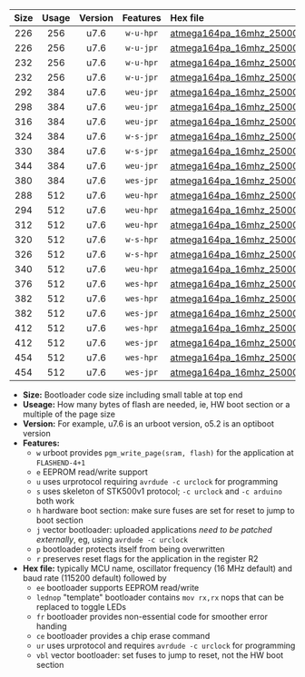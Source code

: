 |Size|Usage|Version|Features|Hex file|
|:-:|:-:|:-:|:-:|:--|
|226|256|u7.6|`w-u-hpr`|[atmega164pa_16mhz_250000bps_ur.hex](https://raw.githubusercontent.com/stefanrueger/urboot/main//atmega164pa_16mhz_250000bps_ur.hex)|
|226|256|u7.6|`w-u-jpr`|[atmega164pa_16mhz_250000bps_ur_vbl.hex](https://raw.githubusercontent.com/stefanrueger/urboot/main//atmega164pa_16mhz_250000bps_ur_vbl.hex)|
|232|256|u7.6|`w-u-hpr`|[atmega164pa_16mhz_250000bps_lednop_ur.hex](https://raw.githubusercontent.com/stefanrueger/urboot/main//atmega164pa_16mhz_250000bps_lednop_ur.hex)|
|232|256|u7.6|`w-u-jpr`|[atmega164pa_16mhz_250000bps_lednop_ur_vbl.hex](https://raw.githubusercontent.com/stefanrueger/urboot/main//atmega164pa_16mhz_250000bps_lednop_ur_vbl.hex)|
|292|384|u7.6|`weu-jpr`|[atmega164pa_16mhz_250000bps_ee_ur_vbl.hex](https://raw.githubusercontent.com/stefanrueger/urboot/main//atmega164pa_16mhz_250000bps_ee_ur_vbl.hex)|
|298|384|u7.6|`weu-jpr`|[atmega164pa_16mhz_250000bps_ee_lednop_ur_vbl.hex](https://raw.githubusercontent.com/stefanrueger/urboot/main//atmega164pa_16mhz_250000bps_ee_lednop_ur_vbl.hex)|
|316|384|u7.6|`weu-jpr`|[atmega164pa_16mhz_250000bps_ee_lednop_fr_ur_vbl.hex](https://raw.githubusercontent.com/stefanrueger/urboot/main//atmega164pa_16mhz_250000bps_ee_lednop_fr_ur_vbl.hex)|
|324|384|u7.6|`w-s-jpr`|[atmega164pa_16mhz_250000bps_vbl.hex](https://raw.githubusercontent.com/stefanrueger/urboot/main//atmega164pa_16mhz_250000bps_vbl.hex)|
|330|384|u7.6|`w-s-jpr`|[atmega164pa_16mhz_250000bps_lednop_vbl.hex](https://raw.githubusercontent.com/stefanrueger/urboot/main//atmega164pa_16mhz_250000bps_lednop_vbl.hex)|
|344|384|u7.6|`weu-jpr`|[atmega164pa_16mhz_250000bps_ee_lednop_fr_ce_ur_vbl.hex](https://raw.githubusercontent.com/stefanrueger/urboot/main//atmega164pa_16mhz_250000bps_ee_lednop_fr_ce_ur_vbl.hex)|
|380|384|u7.6|`wes-jpr`|[atmega164pa_16mhz_250000bps_ee_vbl.hex](https://raw.githubusercontent.com/stefanrueger/urboot/main//atmega164pa_16mhz_250000bps_ee_vbl.hex)|
|288|512|u7.6|`weu-hpr`|[atmega164pa_16mhz_250000bps_ee_ur.hex](https://raw.githubusercontent.com/stefanrueger/urboot/main//atmega164pa_16mhz_250000bps_ee_ur.hex)|
|294|512|u7.6|`weu-hpr`|[atmega164pa_16mhz_250000bps_ee_lednop_ur.hex](https://raw.githubusercontent.com/stefanrueger/urboot/main//atmega164pa_16mhz_250000bps_ee_lednop_ur.hex)|
|312|512|u7.6|`weu-hpr`|[atmega164pa_16mhz_250000bps_ee_lednop_fr_ur.hex](https://raw.githubusercontent.com/stefanrueger/urboot/main//atmega164pa_16mhz_250000bps_ee_lednop_fr_ur.hex)|
|320|512|u7.6|`w-s-hpr`|[atmega164pa_16mhz_250000bps.hex](https://raw.githubusercontent.com/stefanrueger/urboot/main//atmega164pa_16mhz_250000bps.hex)|
|326|512|u7.6|`w-s-hpr`|[atmega164pa_16mhz_250000bps_lednop.hex](https://raw.githubusercontent.com/stefanrueger/urboot/main//atmega164pa_16mhz_250000bps_lednop.hex)|
|340|512|u7.6|`weu-hpr`|[atmega164pa_16mhz_250000bps_ee_lednop_fr_ce_ur.hex](https://raw.githubusercontent.com/stefanrueger/urboot/main//atmega164pa_16mhz_250000bps_ee_lednop_fr_ce_ur.hex)|
|376|512|u7.6|`wes-hpr`|[atmega164pa_16mhz_250000bps_ee.hex](https://raw.githubusercontent.com/stefanrueger/urboot/main//atmega164pa_16mhz_250000bps_ee.hex)|
|382|512|u7.6|`wes-hpr`|[atmega164pa_16mhz_250000bps_ee_lednop.hex](https://raw.githubusercontent.com/stefanrueger/urboot/main//atmega164pa_16mhz_250000bps_ee_lednop.hex)|
|382|512|u7.6|`wes-jpr`|[atmega164pa_16mhz_250000bps_ee_lednop_vbl.hex](https://raw.githubusercontent.com/stefanrueger/urboot/main//atmega164pa_16mhz_250000bps_ee_lednop_vbl.hex)|
|412|512|u7.6|`wes-hpr`|[atmega164pa_16mhz_250000bps_ee_lednop_fr.hex](https://raw.githubusercontent.com/stefanrueger/urboot/main//atmega164pa_16mhz_250000bps_ee_lednop_fr.hex)|
|412|512|u7.6|`wes-jpr`|[atmega164pa_16mhz_250000bps_ee_lednop_fr_vbl.hex](https://raw.githubusercontent.com/stefanrueger/urboot/main//atmega164pa_16mhz_250000bps_ee_lednop_fr_vbl.hex)|
|454|512|u7.6|`wes-hpr`|[atmega164pa_16mhz_250000bps_ee_lednop_fr_ce.hex](https://raw.githubusercontent.com/stefanrueger/urboot/main//atmega164pa_16mhz_250000bps_ee_lednop_fr_ce.hex)|
|454|512|u7.6|`wes-jpr`|[atmega164pa_16mhz_250000bps_ee_lednop_fr_ce_vbl.hex](https://raw.githubusercontent.com/stefanrueger/urboot/main//atmega164pa_16mhz_250000bps_ee_lednop_fr_ce_vbl.hex)|

- **Size:** Bootloader code size including small table at top end
- **Useage:** How many bytes of flash are needed, ie, HW boot section or a multiple of the page size
- **Version:** For example, u7.6 is an urboot version, o5.2 is an optiboot version
- **Features:**
  + `w` urboot provides `pgm_write_page(sram, flash)` for the application at `FLASHEND-4+1`
  + `e` EEPROM read/write support
  + `u` uses urprotocol requiring `avrdude -c urclock` for programming
  + `s` uses skeleton of STK500v1 protocol; `-c urclock` and `-c arduino` both work
  + `h` hardware boot section: make sure fuses are set for reset to jump to boot section
  + `j` vector bootloader: uploaded applications *need to be patched externally*, eg, using `avrdude -c urclock`
  + `p` bootloader protects itself from being overwritten
  + `r` preserves reset flags for the application in the register R2
- **Hex file:** typically MCU name, oscillator frequency (16 MHz default) and baud rate (115200 default) followed by
  + `ee` bootloader supports EEPROM read/write
  + `lednop` "template" bootloader contains `mov rx,rx` nops that can be replaced to toggle LEDs
  + `fr` bootloader provides non-essential code for smoother error handing
  + `ce` bootloader provides a chip erase command
  + `ur` uses urprotocol and requires `avrdude -c urclock` for programming
  + `vbl` vector bootloader: set fuses to jump to reset, not the HW boot section
